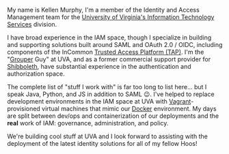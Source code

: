 My name is Kellen Murphy, I'm a member of the Identity and Access Management team for the [University of Virginia's Information Technology Services](https://virginia.service-now.com/its/) division.

I have broad experience in the IAM space, though I specialize in building and supporting solutions built around SAML and OAuth 2.0 / OIDC, including components of the InCommon [Trusted Access Platform (TAP)](https://incommon.org/trusted-access/). I'm the "[Grouper](https://incommon.org/software/grouper/) Guy" at UVA, and as a former commercial support provider for [Shibboleth](https://www.shibboleth.net/), have substantial experience in the authentication and authorization space.

The complete list of "stuff I work with" is far too long to list here... but I speak Java, Python, and JS in addition to SAML 😉. I've helped to replace development environments in the IAM space at UVA with [Vagrant](https://www.vagrantup.com/)-provisioned virtual machines that mimic our [Docker](https://www.docker.com/) environment. My days are split between dev/ops and containerization of our deployments and the **real** work of IAM: governance, administration, and policy.

We're building cool stuff at UVA and I look forward to assisting with the deployment of the latest identity solutions for all of my fellow Hoos!
